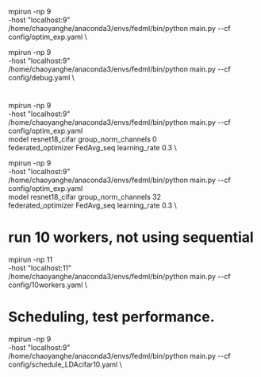 mpirun -np 9 \
-host "localhost:9" \
/home/chaoyanghe/anaconda3/envs/fedml/bin/python main.py --cf config/optim_exp.yaml \


mpirun -np 9 \
-host "localhost:9" \
/home/chaoyanghe/anaconda3/envs/fedml/bin/python main.py --cf config/debug.yaml \






# 

mpirun -np 9 \
-host "localhost:9" \
/home/chaoyanghe/anaconda3/envs/fedml/bin/python main.py --cf config/optim_exp.yaml \
model resnet18_cifar  group_norm_channels 0 \
federated_optimizer FedAvg_seq  learning_rate 0.3 \


mpirun -np 9 \
-host "localhost:9" \
/home/chaoyanghe/anaconda3/envs/fedml/bin/python main.py --cf config/optim_exp.yaml \
model resnet18_cifar  group_norm_channels 32 \
federated_optimizer FedAvg_seq  learning_rate 0.3 \














# run 10 workers, not using sequential
mpirun -np 11 \
-host "localhost:11" \
/home/chaoyanghe/anaconda3/envs/fedml/bin/python main.py --cf config/10workers.yaml \



#  Scheduling, test performance.

mpirun -np 9 \
-host "localhost:9" \
/home/chaoyanghe/anaconda3/envs/fedml/bin/python main.py --cf config/schedule_LDAcifar10.yaml \



























